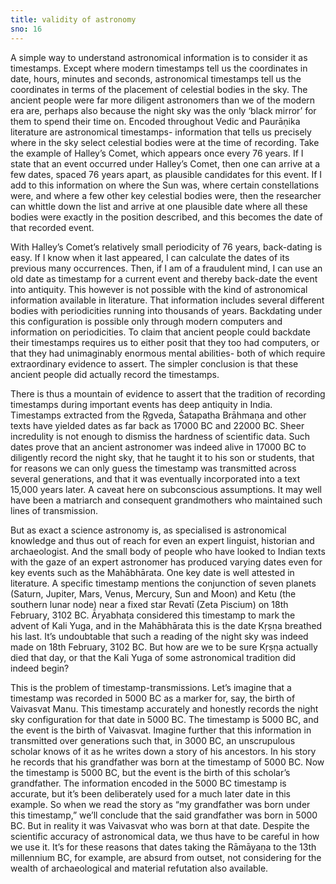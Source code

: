 ```yaml
---
title: validity of astronomy
sno: 16
---
```


A simple way to understand astronomical information is to consider it as timestamps. Except where modern timestamps tell us the coordinates in date, hours, minutes and seconds, astronomical timestamps tell us the coordinates in terms of the placement of celestial bodies in the sky. The ancient people were far more diligent astronomers than we of the modern era are, perhaps also because the night sky was the only ‘black mirror’ for them to spend their time on. Encoded throughout Vedic and Paurāṇika literature are astronomical timestamps- information that tells us precisely where in the sky select celestial bodies were at the time of recording. Take the example of Halley’s Comet, which appears once every 76 years. If I state that an event occurred under Halley’s Comet, then one can arrive at a few dates, spaced 76 years apart, as plausible candidates for this event. If I add to this information on where the Sun was, where certain constellations were, and where a few other key celestial bodies were, then the researcher can whittle down the list and arrive at one plausible date where all these bodies were exactly in the position described, and this becomes the date of that recorded event.

With Halley’s Comet’s relatively small periodicity of 76 years, back-dating is easy. If I know when it last appeared, I can calculate the dates of its previous many occurrences. Then, if I am of a fraudulent mind, I can use an old date as timestamp for a current event and thereby back-date the event into antiquity. This however is not possible with the kind of astronomical information available in literature. That information includes several different bodies with periodicities running into thousands of years. Backdating under this configuration is possible only through modern computers and information on periodicities. To claim that ancient people could backdate their timestamps requires us to either posit that they too had computers, or that they had unimaginably enormous mental abilities- both of which require extraordinary evidence to assert. The simpler conclusion is that these ancient people did actually record the timestamps.

There is thus a mountain of evidence to assert that the tradition of recording timestamps during important events has deep antiquity in India. Timestamps extracted from the Ṛgveda, Śatapatha Brāhmaṇa and other texts have yielded dates as far back as 17000 BC and 22000 BC. Sheer incredulity is not enough to dismiss the hardness of scientific data. Such dates prove that an ancient astronomer was indeed alive in 17000 BC to diligently record the night sky, that he taught it to his son or students, that for reasons we can only guess the timestamp was transmitted across several generations, and that it was eventually incorporated into a text 15,000 years later. A caveat here on subconscious assumptions. It may well have been a matriarch and consequent grandmothers who maintained such lines of transmission.

But as exact a science astronomy is, as specialised is astronomical knowledge and thus out of reach for even an expert linguist, historian and archaeologist. And the small body of people who have looked to Indian texts with the gaze of an expert astronomer has produced varying dates even for key events such as the Mahābhārata. One key date is well attested in literature. A specific timestamp mentions the conjunction of seven planets (Saturn, Jupiter, Mars, Venus, Mercury, Sun and Moon) and Ketu (the southern lunar node) near a fixed star Revatī (Zeta Piscium) on 18th February, 3102 BC. Āryabhaṭa considered this timestamp to mark the advent of Kali Yuga, and in the Mahābhārata this is the date Kṛṣṇa breathed his last. It’s undoubtable that such a reading of the night sky was indeed made on 18th February, 3102 BC. But how are we to be sure Kṛṣṇa actually died that day, or that the Kali Yuga of some astronomical tradition did indeed begin?

This is the problem of timestamp-transmissions. Let’s imagine that a timestamp was recorded in 5000 BC as a marker for, say, the birth of Vaivasvat Manu. This timestamp accurately and honestly records the night sky configuration for that date in 5000 BC. The timestamp is 5000 BC, and the event is the birth of Vaivasvat. Imagine further that this information in transmitted over generations such that, in 3000 BC, an unscrupulous scholar knows of it as he writes down a story of his ancestors. In his story he records that his grandfather was born at the timestamp of 5000 BC. Now the timestamp is 5000 BC, but the event is the birth of this scholar’s grandfather. The information encoded in the 5000 BC timestamp is accurate, but it’s been deliberately used for a much later date in this example. So when we read the story as “my grandfather was born under this timestamp,” we’ll conclude that the said grandfather was born in 5000 BC. But in reality it was Vaivasvat who was born at that date. Despite the scientific accuracy of astronomical data, we thus have to be careful in how we use it. It’s for these reasons that dates taking the Rāmāyaṇa to the 13th millennium BC, for example, are absurd from outset, not considering for the wealth of archaeological and material refutation also available.